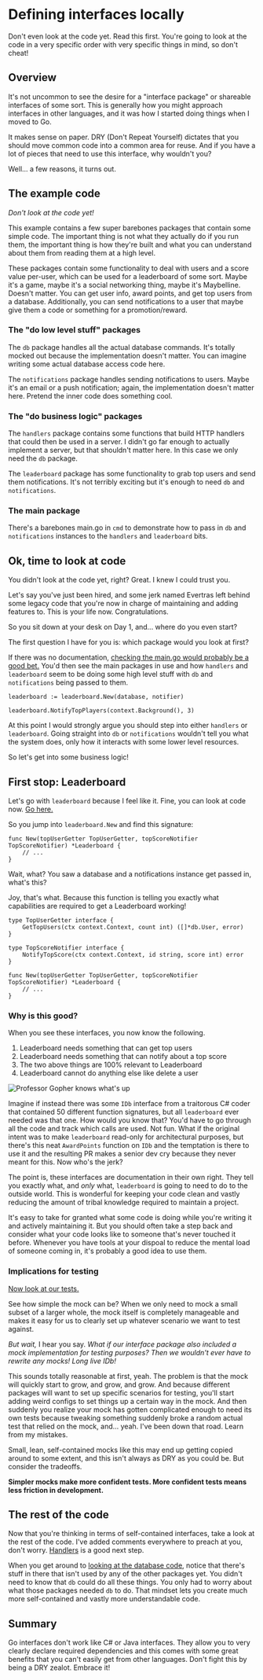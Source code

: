 # Defining interfaces locally

Don't even look at the code yet.  Read this first.  You're going to look at the
code in a very specific order with very specific things in mind, so don't cheat!

## Overview

It's not uncommon to see the desire for a "interface package" or shareable
interfaces of some sort.  This is generally how you might approach interfaces
in other languages, and it was how I started doing things when I moved to Go.

It makes sense on paper.  DRY (Don't Repeat Yourself) dictates that you should
move common code into a common area for reuse.  And if you have a lot of pieces
that need to use this interface, why wouldn't you?

Well... a few reasons, it turns out.

## The example code

*Don't look at the code yet!*

This example contains a few super barebones packages that contain some simple code.
The important thing is not what they actually do if you run them, the important
thing is how they're built and what you can understand about them from reading them
at a high level.

These packages contain some functionality to deal with users and a score value
per-user, which can be used for a leaderboard of some sort.  Maybe it's a game,
maybe it's a social networking thing, maybe it's Maybelline.  Doesn't matter.
You can get user info, award points, and get top users from a database.
Additionally, you can send notifications to a user that maybe give them a code
or something for a promotion/reward.

### The "do low level stuff" packages

The `db` package handles all the actual database commands.  It's totally mocked
out because the implementation doesn't matter.  You can imagine writing some actual
database access code here.

The `notifications` package handles sending notifications to users.  Maybe it's an email
or a push notification; again, the implementation doesn't matter here.  Pretend
the inner code does something cool.

### The "do business logic" packages

The `handlers` package contains some functions that build HTTP handlers that could
then be used in a server.  I didn't go far enough to actually implement a server,
but that shouldn't matter here.  In this case we only need the `db` package.

The `leaderboard` package has some functionality to grab top users and send them
notifications.  It's not terribly exciting but it's enough to need `db` and `notifications`.

### The main package

There's a barebones main.go in `cmd` to demonstrate how to pass in `db` and `notifications`
instances to the `handlers` and `leaderboard` bits.

## Ok, time to look at code

You didn't look at the code yet, right?  Great.  I knew I could trust you.

Let's say you've just been hired, and some jerk named Evertras left behind some
legacy code that you're now in charge of maintaining and adding features to.
This is your life now.  Congratulations.

So you sit down at your desk on Day 1, and... where do you even start?

The first question I have for you is: which package would you look at first?

If there was no documentation, [checking the main.go would probably be a good bet.](./cmd/main.go)
You'd then see the main packages in use and how `handlers` and `leaderboard` seem
to be doing some high level stuff with `db` and `notifications` being passed to them.

```golang
leaderboard := leaderboard.New(database, notifier)

leaderboard.NotifyTopPlayers(context.Background(), 3)
```

At this point I would strongly argue you should step into either `handlers` or
`leaderboard`.  Going straight into `db` or `notifications` wouldn't tell you
what the system does, only how it interacts with some lower level resources.

So let's get into some business logic!

## First stop: Leaderboard

Let's go with `leaderboard` because I feel like it.  Fine, you can look at code now.
[Go here.](./leaderboard/leaderboard.go)

So you jump into `leaderboard.New` and find this signature:

```golang
func New(topUserGetter TopUserGetter, topScoreNotifier TopScoreNotifier) *Leaderboard {
    // ...
}
```

Wait, what?  You saw a database and a notifications instance get passed in, what's this?

Joy, that's what.  Because this function is telling you exactly what capabilities are
required to get a Leaderboard working!

```golang
type TopUserGetter interface {
	GetTopUsers(ctx context.Context, count int) ([]*db.User, error)
}

type TopScoreNotifier interface {
	NotifyTopScore(ctx context.Context, id string, score int) error
}

func New(topUserGetter TopUserGetter, topScoreNotifier TopScoreNotifier) *Leaderboard {
    // ...
}
```

### Why is this good?

When you see these interfaces, you now know the following.

1. Leaderboard needs something that can get top users
2. Leaderboard needs something that can notify about a top score
3. The two above things are 100% relevant to Leaderboard
4. Leaderboard cannot do anything else like delete a user

![Professor Gopher knows what's up](./list.jpg "Professor Gopher knows what's up")

Imagine if instead there was some `IDb` interface from a traitorous C# coder that
contained 50 different function signatures, but all `leaderboard` ever needed was
that one.  How would you know that? You'd have to go through all the code and track
which calls are used.  Not fun.  What if the original intent was to make `leaderboard`
read-only for architectural purposes, but there's this neat `AwardPoints` function
on `IDb` and the temptation is there to use it and the resulting PR makes a senior
dev cry because they never meant for this.  Now who's the jerk?

The point is, these interfaces are documentation in their own right.  They tell you
exactly what, and *only* what, `leaderboard` is going to need to do to the outside world.
This is wonderful for keeping your code clean and vastly reducing the amount of
tribal knowledge required to maintain a project.

It's easy to take for granted what some code is doing while you're writing it and
actively maintaining it.  But you should often take a step back and consider what
your code looks like to someone that's never touched it before.  Whenever you have
tools at your dispoal to reduce the mental load of someone coming in, it's probably
a good idea to use them.

### Implications for testing

[Now look at our tests.](./leaderboard/leaderboard_test.go)

See how simple the mock can be?  When we only need to mock a small subset of a larger
whole, the mock itself is completely manageable and makes it easy for us to clearly
set up whatever scenario we want to test against.

*But wait,* I hear you say.  *What if our interface package also included a mock*
*implementation for testing purposes?  Then we wouldn't ever have to rewrite any mocks!*
*Long live IDb!*

This sounds totally reasonable at first, yeah.  The problem is that the mock will
quickly start to grow, and grow, and grow.  And because different packages will want
to set up specific scenarios for testing, you'll start adding weird configs to set things
up a certain way in the mock.  And then suddenly you realize your mock has gotten
complicated enough to need its own tests because tweaking something suddenly broke a
random actual test that relied on the mock, and... yeah.  I've been down that road.
Learn from my mistakes.

Small, lean, self-contained mocks like this may end up getting copied around to some
extent, and this isn't always as DRY as you could be.  But consider the tradeoffs.

**Simpler mocks make more confident tests.  More confident tests means less friction in
development.**

## The rest of the code

Now that you're thinking in terms of self-contained interfaces, take a look at the rest
of the code.  I've added comments everywhere to preach at you, don't worry.  [Handlers](./handlers/user.go)
is a good next step.

When you get around to [looking at the database code](./db/db.go), notice that there's stuff
in there that isn't used by any of the other packages yet.  You didn't need to know that
`db` could do all these things.  You only had to worry about what those packages needed `db`
to do.  That mindset lets you create much more self-contained and vastly more understandable code.

## Summary

Go interfaces don't work like C# or Java interfaces.  They allow you to very clearly
declare required dependencies and this comes with some great benefits that you can't
easily get from other languages.  Don't fight this by being a DRY zealot.  Embrace it!

